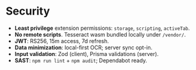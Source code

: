 # Security

- **Least privilege** extension permissions: `storage`, `scripting`, `activeTab`.
- **No remote scripts**. Tesseract wasm bundled locally under `/vendor/`.
- **JWT**: RS256, 15m access, 7d refresh.
- **Data minimization**: local-first OCR; server sync opt-in.
- **Input validation**: Zod (client), Prisma validations (server).
- **SAST**: `npm run lint` + `npm audit`; Dependabot ready.
